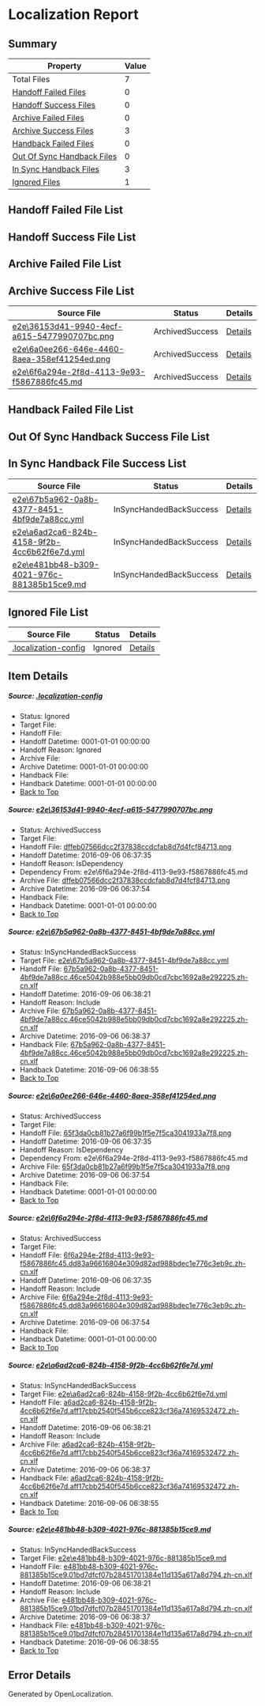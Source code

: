 # <a name='report-top'></a> Localization Report

## Summary
 Property | Value 
 -------- | ----- 
 Total Files | 7
[ Handoff Failed Files ](#handoff-failed-list)| 0
[ Handoff Success Files ](#handoff-success-list)| 0
[ Archive Failed Files ](#archive-failed-list)| 0
[ Archive Success Files ](#archive-success-list)| 3
[ Handback Failed Files ](#handback-failed-list)| 0
[ Out Of Sync Handback Files ](#outofsync-handback-success-list)| 0
[ In Sync Handback Files ](#insync-handback-success-list)| 3
[ Ignored Files ](#ignored-list)| 1

## <a name='handoff-failed-list'></a> Handoff Failed File List

## <a name='handoff-success-list'></a> Handoff Success File List

## <a name='archive-failed-list'></a> Archive Failed File List

## <a name='archive-success-list'></a> Archive Success File List
 Source File | Status | Details 
 ----------- | ------ | ------- 
 [e2e\36153d41-9940-4ecf-a615-5477990707bc.png](https://github.com/OpenLocalizationTestOrg/ol-test0/blob/c464d9dbf7f0029a0cae9fbd42abcd29dfe09e01/e2e/36153d41-9940-4ecf-a615-5477990707bc.png) | ArchivedSuccess | [Details](#dffeb07566dcc2f37838ccdcfab8d7d4fcf847131)
 [e2e\6a0ee266-646e-4460-8aea-358ef41254ed.png](https://github.com/OpenLocalizationTestOrg/ol-test0/blob/c464d9dbf7f0029a0cae9fbd42abcd29dfe09e01/e2e/6a0ee266-646e-4460-8aea-358ef41254ed.png) | ArchivedSuccess | [Details](#65f3da0cb81b27a6f99b1f5e7f5ca3041933a7f83)
 [e2e\6f6a294e-2f8d-4113-9e93-f5867886fc45.md](https://github.com/OpenLocalizationTestOrg/ol-test0/blob/c464d9dbf7f0029a0cae9fbd42abcd29dfe09e01/e2e/6f6a294e-2f8d-4113-9e93-f5867886fc45.md) | ArchivedSuccess | [Details](#d3d50f1883ae954c5036c9d36786c700cafe96564)

## <a name='handback-failed-list'></a> Handback Failed File List

## <a name='outofsync-handback-success-list'></a> Out Of Sync Handback Success File List

## <a name='insync-handback-success-list'></a> In Sync Handback File Success List
 Source File | Status | Details 
 ----------- | ------ | ------- 
 [e2e\67b5a962-0a8b-4377-8451-4bf9de7a88cc.yml](https://github.com/OpenLocalizationTestOrg/ol-test0/blob/afdc8705691df620f5f816aa8d795da67eab3027/e2e/67b5a962-0a8b-4377-8451-4bf9de7a88cc.yml) | InSyncHandedBackSuccess | [Details](#b400af32cd884cd00994b323ccefd7458ac363a12)
 [e2e\a6ad2ca6-824b-4158-9f2b-4cc6b62f6e7d.yml](https://github.com/OpenLocalizationTestOrg/ol-test0/blob/afdc8705691df620f5f816aa8d795da67eab3027/e2e/a6ad2ca6-824b-4158-9f2b-4cc6b62f6e7d.yml) | InSyncHandedBackSuccess | [Details](#6d0dbf0667171e2bd0a3addc3cf332f48837b51c5)
 [e2e\e481bb48-b309-4021-976c-881385b15ce9.md](https://github.com/OpenLocalizationTestOrg/ol-test0/blob/afdc8705691df620f5f816aa8d795da67eab3027/e2e/e481bb48-b309-4021-976c-881385b15ce9.md) | InSyncHandedBackSuccess | [Details](#cb79a53172038f638fe5ea5808a4ca494d0788516)

## <a name='ignored-list'></a> Ignored File List
 Source File | Status | Details 
 ----------- | ------ | ------- 
 [.localization-config](https://github.com/OpenLocalizationTestOrg/ol-test0/blob/afdc8705691df620f5f816aa8d795da67eab3027/.localization-config) | Ignored | [Details](#3d4f252ac210baf56311d7e97dcc2db10974dbd20)

## Item Details
##### <a name='3d4f252ac210baf56311d7e97dcc2db10974dbd20'></a> Source: [.localization-config](https://github.com/OpenLocalizationTestOrg/ol-test0/blob/afdc8705691df620f5f816aa8d795da67eab3027/.localization-config)
* Status: Ignored
* Target File: 
* Handoff File: 
* Handoff Datetime: 0001-01-01 00:00:00
* Handoff Reason: Ignored
* Archive File: 
* Archive Datetime: 0001-01-01 00:00:00
* Handback File: 
* Handback Datetime: 0001-01-01 00:00:00
* [Back to Top](#report-top)

##### <a name='dffeb07566dcc2f37838ccdcfab8d7d4fcf847131'></a> Source: [e2e\36153d41-9940-4ecf-a615-5477990707bc.png](https://github.com/OpenLocalizationTestOrg/ol-test0/blob/c464d9dbf7f0029a0cae9fbd42abcd29dfe09e01/e2e/36153d41-9940-4ecf-a615-5477990707bc.png)
* Status: ArchivedSuccess
* Target File: 
* Handoff File: [dffeb07566dcc2f37838ccdcfab8d7d4fcf84713.png](https://github.com/OpenLocalizationTestOrg/ol-test0-handoff/blob/9db66ac436e87fae708ed86a0d325d028c254a28/ol-handoff/OpenLocalizationTestOrg/ol-test0-zhcn/ci/ht/dffeb07566dcc2f37838ccdcfab8d7d4fcf84713.png)
* Handoff Datetime: 2016-09-06 06:37:35
* Handoff Reason: IsDependency
* Dependency From: e2e\6f6a294e-2f8d-4113-9e93-f5867886fc45.md
* Archive File: [dffeb07566dcc2f37838ccdcfab8d7d4fcf84713.png](https://github.com/OpenLocalizationTestOrg/ol-test0-handoff/blob/9823ca5661cfa53f1a94af27160c32ab383b9082/ol-archive/OpenLocalizationTestOrg/ol-test0-zhcn/ci/ht/dffeb07566dcc2f37838ccdcfab8d7d4fcf84713.png)
* Archive Datetime: 2016-09-06 06:37:54
* Handback File: 
* Handback Datetime: 0001-01-01 00:00:00
* [Back to Top](#report-top)

##### <a name='b400af32cd884cd00994b323ccefd7458ac363a12'></a> Source: [e2e\67b5a962-0a8b-4377-8451-4bf9de7a88cc.yml](https://github.com/OpenLocalizationTestOrg/ol-test0/blob/afdc8705691df620f5f816aa8d795da67eab3027/e2e/67b5a962-0a8b-4377-8451-4bf9de7a88cc.yml)
* Status: InSyncHandedBackSuccess
* Target File: [e2e\67b5a962-0a8b-4377-8451-4bf9de7a88cc.yml](https://github.com/OpenLocalizationTestOrg/ol-test0-zhcn/blob/01cade4718da6e559f3ebb11e09dead9b484bdad/e2e/67b5a962-0a8b-4377-8451-4bf9de7a88cc.yml)
* Handoff File: [67b5a962-0a8b-4377-8451-4bf9de7a88cc.46ce5042b988e5bb09db0cd7cbc1692a8e292225.zh-cn.xlf](https://github.com/OpenLocalizationTestOrg/ol-test0-handoff/blob/235e8c6a051f5a1c8fac1ede1e9290a4cedb76b6/ol-handoff/OpenLocalizationTestOrg/ol-test0-zhcn/ci/ht/67b5a962-0a8b-4377-8451-4bf9de7a88cc.46ce5042b988e5bb09db0cd7cbc1692a8e292225.zh-cn.xlf)
* Handoff Datetime: 2016-09-06 06:38:21
* Handoff Reason: Include
* Archive File: [67b5a962-0a8b-4377-8451-4bf9de7a88cc.46ce5042b988e5bb09db0cd7cbc1692a8e292225.zh-cn.xlf](https://github.com/OpenLocalizationTestOrg/ol-test0-handoff/blob/eb15ad3a4b165b55c6fbb16b33d198014b5516fa/ol-archive/OpenLocalizationTestOrg/ol-test0-zhcn/ci/ht/67b5a962-0a8b-4377-8451-4bf9de7a88cc.46ce5042b988e5bb09db0cd7cbc1692a8e292225.zh-cn.xlf)
* Archive Datetime: 2016-09-06 06:38:37
* Handback File: [67b5a962-0a8b-4377-8451-4bf9de7a88cc.46ce5042b988e5bb09db0cd7cbc1692a8e292225.zh-cn.xlf](https://github.com/OpenLocalizationTestOrg/ol-test0-handback/blob/94fdf462a0a40eb1e9a66e48c420906033fa3325/ol-handback/OpenLocalizationTestOrg/ol-test0-zhcn/ci/ht/67b5a962-0a8b-4377-8451-4bf9de7a88cc.46ce5042b988e5bb09db0cd7cbc1692a8e292225.zh-cn.xlf)
* Handback Datetime: 2016-09-06 06:38:55
* [Back to Top](#report-top)

##### <a name='65f3da0cb81b27a6f99b1f5e7f5ca3041933a7f83'></a> Source: [e2e\6a0ee266-646e-4460-8aea-358ef41254ed.png](https://github.com/OpenLocalizationTestOrg/ol-test0/blob/c464d9dbf7f0029a0cae9fbd42abcd29dfe09e01/e2e/6a0ee266-646e-4460-8aea-358ef41254ed.png)
* Status: ArchivedSuccess
* Target File: 
* Handoff File: [65f3da0cb81b27a6f99b1f5e7f5ca3041933a7f8.png](https://github.com/OpenLocalizationTestOrg/ol-test0-handoff/blob/9db66ac436e87fae708ed86a0d325d028c254a28/ol-handoff/OpenLocalizationTestOrg/ol-test0-zhcn/ci/ht/65f3da0cb81b27a6f99b1f5e7f5ca3041933a7f8.png)
* Handoff Datetime: 2016-09-06 06:37:35
* Handoff Reason: IsDependency
* Dependency From: e2e\6f6a294e-2f8d-4113-9e93-f5867886fc45.md
* Archive File: [65f3da0cb81b27a6f99b1f5e7f5ca3041933a7f8.png](https://github.com/OpenLocalizationTestOrg/ol-test0-handoff/blob/9823ca5661cfa53f1a94af27160c32ab383b9082/ol-archive/OpenLocalizationTestOrg/ol-test0-zhcn/ci/ht/65f3da0cb81b27a6f99b1f5e7f5ca3041933a7f8.png)
* Archive Datetime: 2016-09-06 06:37:54
* Handback File: 
* Handback Datetime: 0001-01-01 00:00:00
* [Back to Top](#report-top)

##### <a name='d3d50f1883ae954c5036c9d36786c700cafe96564'></a> Source: [e2e\6f6a294e-2f8d-4113-9e93-f5867886fc45.md](https://github.com/OpenLocalizationTestOrg/ol-test0/blob/c464d9dbf7f0029a0cae9fbd42abcd29dfe09e01/e2e/6f6a294e-2f8d-4113-9e93-f5867886fc45.md)
* Status: ArchivedSuccess
* Target File: 
* Handoff File: [6f6a294e-2f8d-4113-9e93-f5867886fc45.dd83a96616804e309d82ad988bdec1e776c3eb9c.zh-cn.xlf](https://github.com/OpenLocalizationTestOrg/ol-test0-handoff/blob/9db66ac436e87fae708ed86a0d325d028c254a28/ol-handoff/OpenLocalizationTestOrg/ol-test0-zhcn/ci/ht/6f6a294e-2f8d-4113-9e93-f5867886fc45.dd83a96616804e309d82ad988bdec1e776c3eb9c.zh-cn.xlf)
* Handoff Datetime: 2016-09-06 06:37:35
* Handoff Reason: Include
* Archive File: [6f6a294e-2f8d-4113-9e93-f5867886fc45.dd83a96616804e309d82ad988bdec1e776c3eb9c.zh-cn.xlf](https://github.com/OpenLocalizationTestOrg/ol-test0-handoff/blob/9823ca5661cfa53f1a94af27160c32ab383b9082/ol-archive/OpenLocalizationTestOrg/ol-test0-zhcn/ci/ht/6f6a294e-2f8d-4113-9e93-f5867886fc45.dd83a96616804e309d82ad988bdec1e776c3eb9c.zh-cn.xlf)
* Archive Datetime: 2016-09-06 06:37:54
* Handback File: 
* Handback Datetime: 0001-01-01 00:00:00
* [Back to Top](#report-top)

##### <a name='6d0dbf0667171e2bd0a3addc3cf332f48837b51c5'></a> Source: [e2e\a6ad2ca6-824b-4158-9f2b-4cc6b62f6e7d.yml](https://github.com/OpenLocalizationTestOrg/ol-test0/blob/afdc8705691df620f5f816aa8d795da67eab3027/e2e/a6ad2ca6-824b-4158-9f2b-4cc6b62f6e7d.yml)
* Status: InSyncHandedBackSuccess
* Target File: [e2e\a6ad2ca6-824b-4158-9f2b-4cc6b62f6e7d.yml](https://github.com/OpenLocalizationTestOrg/ol-test0-zhcn/blob/01cade4718da6e559f3ebb11e09dead9b484bdad/e2e/a6ad2ca6-824b-4158-9f2b-4cc6b62f6e7d.yml)
* Handoff File: [a6ad2ca6-824b-4158-9f2b-4cc6b62f6e7d.aff17cbb2540f545b6cce823cf36a74169532472.zh-cn.xlf](https://github.com/OpenLocalizationTestOrg/ol-test0-handoff/blob/235e8c6a051f5a1c8fac1ede1e9290a4cedb76b6/ol-handoff/OpenLocalizationTestOrg/ol-test0-zhcn/ci/ht/a6ad2ca6-824b-4158-9f2b-4cc6b62f6e7d.aff17cbb2540f545b6cce823cf36a74169532472.zh-cn.xlf)
* Handoff Datetime: 2016-09-06 06:38:21
* Handoff Reason: Include
* Archive File: [a6ad2ca6-824b-4158-9f2b-4cc6b62f6e7d.aff17cbb2540f545b6cce823cf36a74169532472.zh-cn.xlf](https://github.com/OpenLocalizationTestOrg/ol-test0-handoff/blob/eb15ad3a4b165b55c6fbb16b33d198014b5516fa/ol-archive/OpenLocalizationTestOrg/ol-test0-zhcn/ci/ht/a6ad2ca6-824b-4158-9f2b-4cc6b62f6e7d.aff17cbb2540f545b6cce823cf36a74169532472.zh-cn.xlf)
* Archive Datetime: 2016-09-06 06:38:37
* Handback File: [a6ad2ca6-824b-4158-9f2b-4cc6b62f6e7d.aff17cbb2540f545b6cce823cf36a74169532472.zh-cn.xlf](https://github.com/OpenLocalizationTestOrg/ol-test0-handback/blob/94fdf462a0a40eb1e9a66e48c420906033fa3325/ol-handback/OpenLocalizationTestOrg/ol-test0-zhcn/ci/ht/a6ad2ca6-824b-4158-9f2b-4cc6b62f6e7d.aff17cbb2540f545b6cce823cf36a74169532472.zh-cn.xlf)
* Handback Datetime: 2016-09-06 06:38:55
* [Back to Top](#report-top)

##### <a name='cb79a53172038f638fe5ea5808a4ca494d0788516'></a> Source: [e2e\e481bb48-b309-4021-976c-881385b15ce9.md](https://github.com/OpenLocalizationTestOrg/ol-test0/blob/afdc8705691df620f5f816aa8d795da67eab3027/e2e/e481bb48-b309-4021-976c-881385b15ce9.md)
* Status: InSyncHandedBackSuccess
* Target File: [e2e\e481bb48-b309-4021-976c-881385b15ce9.md](https://github.com/OpenLocalizationTestOrg/ol-test0-zhcn/blob/01cade4718da6e559f3ebb11e09dead9b484bdad/e2e/e481bb48-b309-4021-976c-881385b15ce9.md)
* Handoff File: [e481bb48-b309-4021-976c-881385b15ce9.01bd7dfcf07b28451701384e11d135a617a8d794.zh-cn.xlf](https://github.com/OpenLocalizationTestOrg/ol-test0-handoff/blob/235e8c6a051f5a1c8fac1ede1e9290a4cedb76b6/ol-handoff/OpenLocalizationTestOrg/ol-test0-zhcn/ci/ht/e481bb48-b309-4021-976c-881385b15ce9.01bd7dfcf07b28451701384e11d135a617a8d794.zh-cn.xlf)
* Handoff Datetime: 2016-09-06 06:38:21
* Handoff Reason: Include
* Archive File: [e481bb48-b309-4021-976c-881385b15ce9.01bd7dfcf07b28451701384e11d135a617a8d794.zh-cn.xlf](https://github.com/OpenLocalizationTestOrg/ol-test0-handoff/blob/eb15ad3a4b165b55c6fbb16b33d198014b5516fa/ol-archive/OpenLocalizationTestOrg/ol-test0-zhcn/ci/ht/e481bb48-b309-4021-976c-881385b15ce9.01bd7dfcf07b28451701384e11d135a617a8d794.zh-cn.xlf)
* Archive Datetime: 2016-09-06 06:38:37
* Handback File: [e481bb48-b309-4021-976c-881385b15ce9.01bd7dfcf07b28451701384e11d135a617a8d794.zh-cn.xlf](https://github.com/OpenLocalizationTestOrg/ol-test0-handback/blob/94fdf462a0a40eb1e9a66e48c420906033fa3325/ol-handback/OpenLocalizationTestOrg/ol-test0-zhcn/ci/ht/e481bb48-b309-4021-976c-881385b15ce9.01bd7dfcf07b28451701384e11d135a617a8d794.zh-cn.xlf)
* Handback Datetime: 2016-09-06 06:38:55
* [Back to Top](#report-top)


## Error Details

Generated by OpenLocalization.
